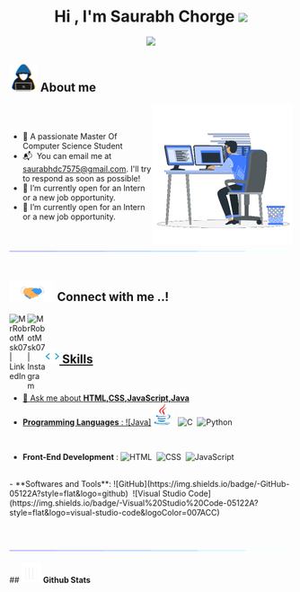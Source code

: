 <!--
**MrSaurabh75** is a ✨ _special_ ✨ repository because its `README.md` (this file) appears on your GitHub profile.
Here are some ideas to get you started:
- 🔭 I’m currently working on ...
- 🌱 I’m currently learning ...
- 👯 I’m looking to collaborate on ...
- 🤔 I’m looking for help with ...
- 💬 Ask me about ...
- 📫 How to reach me: ...
- 😄 Pronouns: ...
- ⚡ Fun fact: ...
-->
<h1 align="center"><b>Hi , I'm Saurabh Chorge </b><img src="https://media.giphy.com/media/hvRJCLFzcasrR4ia7z/giphy.gif" width="35"></h1>
<p align="center">
 <a href="https://github.com/DenverCoder1/readme-typing-svg"><img src="https://readme-typing-svg.herokuapp.com?font=Time+New+Roman&color=cyan&size=25&center=true&vCenter=true&width=600&height=100&lines=Hello+Everyone;Welcome+to+my+Github+Profile..+:);I'm+Master+Of+Computer+Science+Student;I'm+Looking+forward+to+learn+new+stuffs..+:)"></a>
</p>

## <picture><img src = "https://raw.githubusercontent.com/MrRobotMsk07/MrRobotMsk07/main/img/about_me.gif" width = 50px></picture> **About me**
<picture> <img align="right" src="https://raw.githubusercontent.com/MrRobotMsk07/MrRobotMsk07/main/img/Right_Side.gif" width = 250px></picture>
<br>
<br>

- 🔭 A passionate Master Of Computer Science Student
- 📬 &nbsp;You can email me at saurabhdc7575@gmail.com. I'll try to respond as soon as possible!
- 📄 I’m currently open for an Intern or a new job opportunity.
- 📄 I’m currently open for an Intern or a new job opportunity.


<img src="https://raw.githubusercontent.com/MrRobotMsk07/MrRobotMsk07/main/img/bar.gif"><br><br>
## <img src="https://raw.githubusercontent.com/MrRobotMsk07/MrRobotMsk07/main/img/handshake.gif" width ="80"> Connect with me ..!
<a href="https://www.linkedin.com/in/saurabh-chorge-237996202/" target="_blank"><img align="left" alt="MrRobotMsk07 | LinkedIn" width="32px" src="https://img.icons8.com/fluent/96/000000/linkedin.png" />
<a href="https://www.instagram.com/saurabh_chorge_7575/" target="_blank"><img align="left" alt="MrRobotMsk07 | Instagram" width="32px" src="https://img.icons8.com/fluency/96/000000/instagram-new.png" />
<br><br>
## <img src="https://raw.githubusercontent.com/MrRobotMsk07/MrRobotMsk07/main/img/script_Logo.gif" width ="25"><b> Skills</b>
<br>
<p align="center">
	
- 💬 Ask me about **HTML,CSS,JavaScript,Java**
- **Programming Languages** :
     ![Java]<a href="https://www.java.com" target="_blank" rel="noreferrer"><img src="https://raw.githubusercontent.com/devicons/devicon/master/icons/java/java-original.svg" alt="java" width="40" height="40"/></a>&nbsp;
    ![C](https://img.shields.io/badge/-C-05122A?style=flat&logo=C&logoColor=A8B9CC)&nbsp;
    ![Python](https://img.shields.io/badge/-Python-05122A?style=flat&logo=python)&nbsp;
	
<br>   
    
- **Front-End Development** :
	![HTML](https://img.shields.io/badge/-HTML-05122A?style=flat&logo=HTML5)&nbsp;
	![CSS](https://img.shields.io/badge/-CSS-05122A?style=flat&logo=CSS3&logoColor=1572B6)&nbsp;
	![JavaScript](https://img.shields.io/badge/-JavaScript-05122A?style=flat&logo=javascript)&nbsp;
<br>
- **Softwares and Tools**:
    ![GitHub](https://img.shields.io/badge/-GitHub-05122A?style=flat&logo=github)&nbsp;
    ![Visual Studio Code](https://img.shields.io/badge/-Visual%20Studio%20Code-05122A?style=flat&logo=visual-studio-code&logoColor=007ACC)&nbsp;
</p>
<br>
<br>
<img src="https://raw.githubusercontent.com/MrRobotMsk07/MrRobotMsk07/main/img/bar.gif"><br><br>
## <img src="https://raw.githubusercontent.com/MrRobotMsk07/MrRobotMsk07/main/img/stat.gif" width="35"><b> Github Stats </b>
<br>

</a>
</div>
